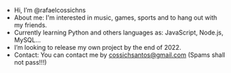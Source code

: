 - Hi, I’m @rafaelcossichns
- About me: I'm interested in music, games, sports and to hang out with my friends.
- Currently learning Python and others languages as: JavaScript, Node.js, MySQL...
- I’m looking to release my own project by the end of 2022.
- Contact: You can contact me by cossichsantos@gmail.com (Spams shall not pass!!!)

<!---
rafaelcossichns/rafaelcossichns is a ✨ special ✨ repository because its `README.md` (this file) appears on your GitHub profile.
You can click the Preview link to take a look at your changes.
--->
